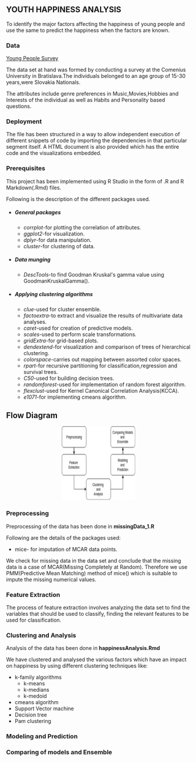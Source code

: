 ## YOUTH HAPPINESS ANALYSIS

To identify the major factors affecting
the happiness of young people and use the same to predict the happiness when the factors are known.
### Data 
[Young People Survey](https://www.kaggle.com/miroslavsabo/young-people-survey#responses.csv)

The data set at hand was formed by conducting a survey at the Comenius University in Bratislava.The individuals belonged to an age group of 15-30 years,were Slovakia Nationals.

The attributes include genre preferences in Music,Movies,Hobbies and Interests
of the individual as well as Habits and Personality based questions.

### Deployment
The file has been structured in a way to allow independent execution of different snippets of code by importing the dependencies in that particular segment itself.
A HTML document is also provided which has the entire code and the visualizations embedded.


### Prerequisites
This project has been implemented using R Studio in the form of .R and R Markdown(.Rmd) files.

Following is the description of the different packages used.
+ ##### General packages
    - *corrplot*-for plotting the correlation of attributes.
    - *ggplot2*-for visualization.
    - *dplyr*-for data manipulation.
    - *cluster*-for clustering of data.
+ ##### Data munging
  
    - *DescTools*-to find Goodman Kruskal's gamma value using GoodmanKruskalGamma().
    
+ ##### Applying clustering algorithms
    - *clue*-used for cluster ensemble.
    - *factoextra*-to extract and visualize the results of multivariate data analyses.   
    - *caret*-used for creation of predictive models.
    - *scales*-used to perform scale transformations.
    - *gridExtra*-for grid-based plots.
    - *dendextend*-for visualization and comparison of trees of hierarchical clustering.
    - *colorspace*-carries out mapping between assorted color spaces.
    - *rpart*-for recursive partitioning for classification,regression and survival trees.
    - *C50*-used for building decision trees.
    - *randomforest*-used for implementation of random forest algorithm.
    - *flexclust*-used for Kernel Canonical Correlation Analysis(KCCA).
    - *e1071*-for implementing cmeans algorithm.
  
## Flow Diagram
<img src="DA_flowdiagram.jpg"
     alt="Markdown Monster icon"
     style="margin-left:30%; margin-right: 10%;height:200px;width:200px" />


### Preprocessing
Preprocessing of the data has been done in **missingData_1.R**

Following are the details of the packages used:
* mice- for imputation of MCAR data points.
  
We check for missing data in the data set and conclude that the missing data is a case of MCAR(Missing Completely at Random).
Therefore we use PMM(Predictive Mean Matching) method of mice() which is suitable to impute the missing numerical values.


### Feature Extraction
The process of feature extraction involves analyzing the data
set to find the variables that should be used to classify, finding
the relevant features to be used for classification.

  
### Clustering and Analysis
Analysis of the data has been done in **happinessAnalysis.Rmd**



We have clustered and analysed the various factors which have an impact on happiness by using different clustering techniques like:
+ k-family algorithms
    - k-means
    - k-medians
    - k-medoid
+ cmeans algorithm
+ Support Vector machine
+ Decision tree
+ Pam clustering
### Modeling and Prediction

### Comparing of models and Ensemble
  
  